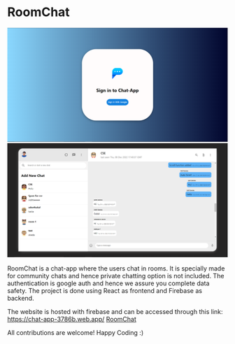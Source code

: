 # RoomChat
![alt text](https://github.com/aditramdas/RoomChat/blob/main/Chat-App.png?raw=true)
![alt text](https://github.com/aditramdas/RoomChat/blob/main/Chat-App2.png?raw=true)

RoomChat is a chat-app where the users chat in rooms. It is specially made for community chats and hence private chatting option is not included. The authentication is google auth and hence we assure you complete data safety. The project is done using React as frontend and Firebase as backend. 

The website is hosted with firebase and can be accessed through this link: https://chat-app-3786b.web.app/ [RoomChat](https://chat-app-3786b.web.app/)

All contributions are welcome!
Happy Coding :)

